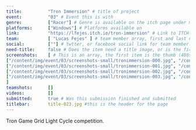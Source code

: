 ```yaml
---
title:          "Tron Immersion" # title of project
event:          "03" # Event this is with
genre:          ["Racer"] # Genre is available on the itch page under more information
platforms:      ["Windows"] # Platforms available on
link:           "https://lfejes.itch.io/tron-immersion" # Link to ITCH page
team:           [ "Lucas Fejes" ] # team member array, first and last name only, will auto match against previous entries eventually
social:         [""] # twtter, or facebook social link for team member. This can be an array to match the team array
need-title:     false # Does the item need a title image, or is the first image in the screenshots it
screenshots:    [ # This is an array, the first item is the thumb (480x270), and the second is the screenshot (1920x1080)
["/content/img/event/03/screenshots-small/tronimmersion-000.jpg", "/content/img/event/03/screenshots/tronimmersion-000.jpg"],
["/content/img/event/03/screenshots-small/tronimmersion-001.jpg", "/content/img/event/03/screenshots/tronimmersion-001.jpg"],
["/content/img/event/03/screenshots-small/tronimmersion-002.jpg", "/content/img/event/03/screenshots/tronimmersion-002.jpg"],
["/content/img/event/03/screenshots-small/tronimmersion-003.jpg", "/content/img/event/03/screenshots/tronimmersion-003.jpg"]
]
teamshots:      []
videos:         []
submitted:      true # Was this submission finished and submitted
titlebar:       title-023.jpg #this is the header for the page
---
```

Tron Game Grid Light Cycle competition.